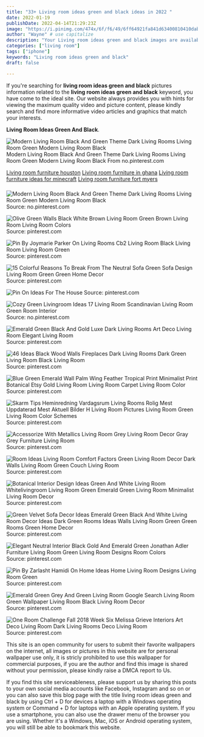 ```yaml
---
title: "33+ Living room ideas green and black ideas in 2022 "
date: 2022-01-19
publishDate: 2022-04-14T21:29:23Z
image: "https://i.pinimg.com/474x/6f/f6/49/6ff64921fa841d63400810410dab82c6.jpg"
author: "Wayne" # use capitalize
description: "Your Living room ideas green and black images are available in this site. Living room ideas green and black are a topic that is being searched for and liked by netizens now. You can Download the Living room ideas green and black files here. Find and Download all free vectors."
categories: ["living room"]
tags: ["iphone"]
keywords: "Living room ideas green and black"
draft: false

---
```


If you're searching for **living room ideas green and black** pictures information related to the **living room ideas green and black** keyword, you have come to the ideal  site.  Our website always  provides you with  hints  for viewing  the maximum  quality video and picture  content, please kindly search and find more informative video articles and graphics  that match your interests.

**Living Room Ideas Green And Black**. 

![Modern Living Room Black And Green Theme Dark Living Rooms Living Room Green Modern Living Room Black](https://i.pinimg.com/originals/85/8d/16/858d16c6981dd096a0ebe89be955fdd7.jpg "Modern Living Room Black And Green Theme Dark Living Rooms Living Room Green Modern Living Room Black")
Modern Living Room Black And Green Theme Dark Living Rooms Living Room Green Modern Living Room Black From no.pinterest.com

[Living room furniture houston](/living-room-furniture-houston/)
[Living room furniture in ghana](/living-room-furniture-in-ghana/)
[Living room furniture ideas for minecraft](/living-room-furniture-ideas-for-minecraft/)
[Living room furniture fort myers](/living-room-furniture-fort-myers/)



### 

 


![Modern Living Room Black And Green Theme Dark Living Rooms Living Room Green Modern Living Room Black](https://i.pinimg.com/originals/85/8d/16/858d16c6981dd096a0ebe89be955fdd7.jpg "Modern Living Room Black And Green Theme Dark Living Rooms Living Room Green Modern Living Room Black")
Source: no.pinterest.com

 

![Olive Green Walls Black White Brown Living Room Green Brown Living Room Living Room Colors](https://i.pinimg.com/originals/6f/fe/29/6ffe29254f8476ed5ffb0f9ba26a60df.jpg "Olive Green Walls Black White Brown Living Room Green Brown Living Room Living Room Colors")
Source: pinterest.com

 

![Pin By Joymarie Parker On Living Rooms Cb2 Living Room Black Living Room Living Room Green](https://i.pinimg.com/originals/b1/4c/eb/b14ceb8079da74e227353954fc636947.jpg "Pin By Joymarie Parker On Living Rooms Cb2 Living Room Black Living Room Living Room Green")
Source: pinterest.com

 

![15 Colorful Reasons To Break From The Neutral Sofa Green Sofa Design Living Room Green Green Home Decor](https://i.pinimg.com/originals/3b/d5/85/3bd585c9e5fe53e3a879df916f9dca03.jpg "15 Colorful Reasons To Break From The Neutral Sofa Green Sofa Design Living Room Green Green Home Decor")
Source: pinterest.com

 

![Pin On Ideas For The House](https://i.pinimg.com/originals/bc/4a/b5/bc4ab5c419cee9032cbbf714c06e7073.jpg "Pin On Ideas For The House")
Source: pinterest.com

 

![Cozy Green Livingroom Ideas 17 Living Room Scandinavian Living Room Green Room Interior](https://i.pinimg.com/originals/1b/79/95/1b79953ea3f5e7edb3e67d393ed898f8.jpg "Cozy Green Livingroom Ideas 17 Living Room Scandinavian Living Room Green Room Interior")
Source: no.pinterest.com

 

![Emerald Green Black And Gold Luxe Dark Living Rooms Art Deco Living Room Elegant Living Room](https://i.pinimg.com/originals/29/88/b5/2988b59364b293ecbcb2eb54a13fd637.jpg "Emerald Green Black And Gold Luxe Dark Living Rooms Art Deco Living Room Elegant Living Room")
Source: pinterest.com

 

![46 Ideas Black Wood Walls Fireplaces Dark Living Rooms Dark Green Living Room Black Living Room](https://i.pinimg.com/564x/09/44/2b/09442b0a385a27a9e86375460fc2f010.jpg "46 Ideas Black Wood Walls Fireplaces Dark Living Rooms Dark Green Living Room Black Living Room")
Source: pinterest.com

 

![Blue Green Emerald Wall Palm Wing Feather Tropical Print Minimalist Print Botanical Etsy Gold Living Room Living Room Carpet Living Room Color](https://i.pinimg.com/originals/35/61/ce/3561cee9884769fdc662f2bf43d7fb2c.jpg "Blue Green Emerald Wall Palm Wing Feather Tropical Print Minimalist Print Botanical Etsy Gold Living Room Living Room Carpet Living Room Color")
Source: pinterest.com

 

![Skarm Tips Heminredning Vardagsrum Living Rooms Rolig Mest Uppdaterad Mest Aktuell Bilder H Living Room Pictures Living Room Green Living Room Color Schemes](https://i.pinimg.com/474x/aa/f2/72/aaf2727e9ded416ca1a0f106c526aba7.jpg "Skarm Tips Heminredning Vardagsrum Living Rooms Rolig Mest Uppdaterad Mest Aktuell Bilder H Living Room Pictures Living Room Green Living Room Color Schemes")
Source: pinterest.com

 

![Accessorize With Metallics Living Room Grey Living Room Decor Gray Grey Furniture Living Room](https://i.pinimg.com/564x/a1/e2/51/a1e2516431ab544ea6932450f2b10872--green-living-rooms-living-room-colors.jpg "Accessorize With Metallics Living Room Grey Living Room Decor Gray Grey Furniture Living Room")
Source: pinterest.com

 

![Room Ideas Living Room Comfort Factors Green Living Room Decor Dark Walls Living Room Green Couch Living Room](https://i.pinimg.com/originals/54/c4/2e/54c42eb71cfc12c4884ecaef8d4d4bf3.jpg "Room Ideas Living Room Comfort Factors Green Living Room Decor Dark Walls Living Room Green Couch Living Room")
Source: pinterest.com

 

![Botanical Interior Design Ideas Green And White Living Room Whitelivingroom Living Room Green Emerald Green Living Room Minimalist Living Room Decor](https://i.pinimg.com/originals/04/66/97/0466979cf9c2bcd1d1d319ab5097a6fd.jpg "Botanical Interior Design Ideas Green And White Living Room Whitelivingroom Living Room Green Emerald Green Living Room Minimalist Living Room Decor")
Source: pinterest.com

 

![Green Velvet Sofa Decor Ideas Emerald Green Black And White Living Room Decor Ideas Dark Green Rooms Ideas Walls Living Room Green Green Rooms Green Home Decor](https://i.pinimg.com/736x/83/9e/36/839e364c5af9ad6fb0965d08937b2cb9.jpg "Green Velvet Sofa Decor Ideas Emerald Green Black And White Living Room Decor Ideas Dark Green Rooms Ideas Walls Living Room Green Green Rooms Green Home Decor")
Source: pinterest.com

 

![Elegant Neutral Interior Black Gold And Emerald Green Jonathan Adler Furniture Living Room Green Living Room Designs Room Colors](https://i.pinimg.com/originals/86/ec/f4/86ecf4cbe48e75d33e29c6f8b85d930e.jpg "Elegant Neutral Interior Black Gold And Emerald Green Jonathan Adler Furniture Living Room Green Living Room Designs Room Colors")
Source: pinterest.com

 

![Pin By Zarlasht Hamidi On Home Ideas Home Living Room Designs Living Room Green](https://i.pinimg.com/originals/55/6e/a9/556ea90aa8a336f67ba79c68c5b3bed9.jpg "Pin By Zarlasht Hamidi On Home Ideas Home Living Room Designs Living Room Green")
Source: pinterest.com

 

![Emerald Green Grey And Green Living Room Google Search Living Room Green Wallpaper Living Room Black Living Room Decor](https://i.pinimg.com/564x/63/b6/e3/63b6e3f65ec072b46f6bff4a8716c578.jpg "Emerald Green Grey And Green Living Room Google Search Living Room Green Wallpaper Living Room Black Living Room Decor")
Source: pinterest.com

 

![One Room Challenge Fall 2018 Week Six Melissa Grieve Interiors Art Deco Living Room Dark Living Rooms Deco Living Room](https://i.pinimg.com/474x/6f/f6/49/6ff64921fa841d63400810410dab82c6.jpg "One Room Challenge Fall 2018 Week Six Melissa Grieve Interiors Art Deco Living Room Dark Living Rooms Deco Living Room")
Source: pinterest.com

 

This site is an open community for users to submit their favorite wallpapers on the internet, all images or pictures in this website are for personal wallpaper use only, it is stricly prohibited to use this wallpaper for commercial purposes, if you are the author and find this image is shared without your permission, please kindly raise a DMCA report to Us.

If you find this site serviceableness, please support us by sharing this posts to your own social media accounts like Facebook, Instagram and so on or you can also save this blog page with the title living room ideas green and black by using Ctrl + D for devices a laptop with a Windows operating system or Command + D for laptops with an Apple operating system. If you use a smartphone, you can also use the drawer menu of the browser you are using. Whether it's a Windows, Mac, iOS or Android operating system, you will still be able to bookmark this website.
